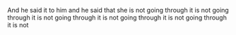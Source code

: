 And he said it to him and he said that she is not going through it is not going through it is not going through it is not going through it is not going through it is not 
